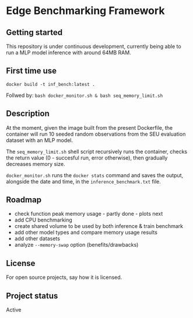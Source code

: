 # Edge Benchmarking Framework

## Getting started

This repository is under continuous development, currently being able to run a MLP model inference with around 64MB RAM. 

## First time use

`docker build -t inf_bench:latest .`

Follwed by: `bash docker_monitor.sh & bash seq_memory_limit.sh`


## Description
At the moment, given the image built from the present Dockerfile, the container will run 10 seeded random observations from the SEU evaluation dataset with an MLP model. 

The `seq_memory_limit.sh` shell script recursively runs the container, checks the return value (0 - succesful run, error otherwise), then gradually decreases memory size.

`docker_monitor.sh` runs the `docker stats` command and saves the output, alongside the date and time, in the `inference_benchmark.txt` file.



## Roadmap
* check function peak memory usage - partly done - plots next
* add CPU benchmarking
* create shared volume to be used by both inference & train benchmark
* add other model types and compare memory usage results
* add other datasets
* analyze `--memory-swap` option (benefits/drawbacks)


## License
For open source projects, say how it is licensed.

## Project status
Active

